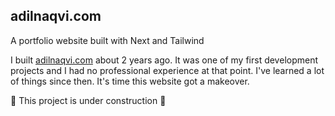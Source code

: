 ## adilnaqvi.com

A portfolio website built with Next and Tailwind

I built [adilnaqvi.com](https//:adilnaqvi.com) about 2 years ago. It was one of my first development projects and I had no professional experience at that point. I've learned a lot of things since then. It's time this website got a makeover.

🚧 This project is under construction 🚧

